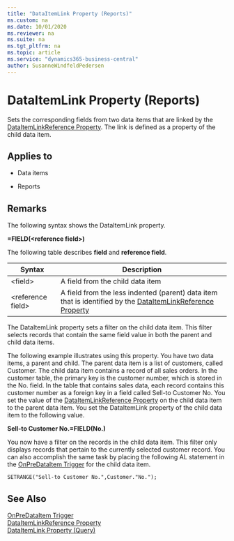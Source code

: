 ```yaml
---
title: "DataItemLink Property (Reports)"
ms.custom: na
ms.date: 10/01/2020
ms.reviewer: na
ms.suite: na
ms.tgt_pltfrm: na
ms.topic: article
ms.service: "dynamics365-business-central"
author: SusanneWindfeldPedersen
---
```


# DataItemLink Property (Reports)
Sets the corresponding fields from two data items that are linked by the [DataItemLinkReference Property](devenv-dataitemlink-reference-property.md). The link is defined as a property of the child data item.  
  
## Applies to  
  
-   Data items  
  
-   Reports  
  
## Remarks  
 The following syntax shows the DataItemLink property.  
  
 **<field>=FIELD\(\<reference field>)**  
  
 The following table describes **field** and **reference field**.  
  
|Syntax|Description|  
|------------|-----------------|  
|\<field>|A field from the child data item|  
|\<reference field>|A field from the less indented (parent) data item that is identified by the [DataItemLinkReference Property](devenv-dataitemlink-reference-property.md)|  
  
 The DataItemLink property sets a filter on the child data item. This filter selects records that contain the same field value in both the parent and child data items. 
  
 The following example illustrates using this property. You have two data items, a parent and child. The parent data item is a list of customers, called Customer. The child data item contains a record of all sales orders. In the customer table, the primary key is the customer number, which is stored in the No. field. In the table that contains sales data, each record contains this customer number as a foreign key in a field called Sell-to Customer No. You set the value of the [DataItemLinkReference Property](devenv-dataitemlink-reference-property.md) on the child data item to the parent data item. You set the DataItemLink property of the child data item to the following value.  
  
 **Sell-to Customer No.=FIELD(No.)**  
  
 You now have a filter on the records in the child data item. This filter only displays records that pertain to the currently selected customer record. You can also accomplish the same task by placing the following AL statement in the [OnPreDataItem Trigger](../triggers/devenv-onpredataitem-trigger.md) for the child data item.  
  
```  
SETRANGE("Sell-to Customer No.",Customer."No.");  
```  
  
## See Also  
[OnPreDataItem Trigger](../triggers/devenv-onpredataitem-trigger.md)   
[DataItemLinkReference Property](devenv-dataitemlink-reference-property.md)   
[DataItemLink Property (Query)](devenv-dataitemlink-query-property.md)